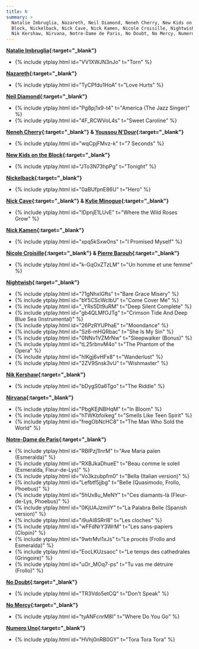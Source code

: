 ```yaml
---
title: N
summary: >
  Natalie Imbruglia, Nazareth, Neil Diamond, Neneh Cherry, New Kids on the
  Block, Nickelback, Nick Cave, Nick Kamen, Nicole Croisille, Nightwish,
  Nik Kershaw, Nirvana, Notre-Dame de Paris, No Doubt, No Mercy, Numero Uno
---
```

**[Natalie Imbruglia](https://en.wikipedia.org/wiki/Natalie_Imbruglia){:target="_blank"}**
- {% include ytplay.html id="VV1XWJN3nJo" t="Torn" %}

**[Nazareth](https://en.wikipedia.org/wiki/Nazareth_(band)){:target="_blank"}**
- {% include ytplay.html id="TyCPfdu1HoA" t="Love Hurts" %}

**[Neil Diamond](https://en.wikipedia.org/wiki/Neil_Diamond){:target="_blank"}**
- {% include ytplay.html id="Pg8pj1x9-t4" t="America (The Jazz Singer)" %}
- {% include ytplay.html id="4F_RCWVoL4s" t="Sweet Caroline" %}

**[Neneh Cherry](https://en.wikipedia.org/wiki/Neneh_Cherry){:target="_blank"} & [Youssou N'Dour](https://en.wikipedia.org/wiki/Youssou_N'Dour){:target="_blank"}**
- {% include ytplay.html id="wqCpjFMvz-k" t="7 Seconds" %}

**[New Kids on the Block](https://en.wikipedia.org/wiki/New_Kids_on_the_Block){:target="_blank"}**
- {% include ytplay.html id="JTo3N73hpPg" t="Tonight" %}

**[Nickelback](https://en.wikipedia.org/wiki/Nickelback){:target="_blank"}**
- {% include ytplay.html id="0aBUfpnE86U" t="Hero" %}

**[Nick Cave](https://en.wikipedia.org/wiki/Nick_Cave){:target="_blank"} & [Kylie Minogue](https://en.wikipedia.org/wiki/Kylie_Minogue){:target="_blank"}**
- {% include ytplay.html id="lDpnjE1LUvE" t="Where the Wild Roses Grow" %}

**[Nick Kamen](https://en.wikipedia.org/wiki/Nick_Kamen){:target="_blank"}**
- {% include ytplay.html id="xpq5kSxw0ns" t="I Promised Myself" %}

**[Nicole Croisille](https://en.wikipedia.org/wiki/Nicole_Croisille){:target="_blank"} & [Pierre Barouh](https://en.wikipedia.org/wiki/Pierre_Barouh){:target="_blank"}**
- {% include ytplay.html id="k-GqOxZTzLM" t="Un homme et une femme" %}

**[Nightwish](https://en.wikipedia.org/wiki/Nightwish){:target="_blank"}**
- {% include ytplay.html id="71gNhxIGfts" t="Bare Grace Misery" %}
- {% include ytplay.html id="bY5CScWclbU" t="Come Cover Me" %}
- {% include ytplay.html id="_YRs5Dt9uRM" t="Deep Silent Complete" %}
- {% include ytplay.html id="gb4QLMfOJTg" t="Crimson Tide And Deep Blue Sea (Instrumental)" %}
- {% include ytplay.html id="26PzRYUPhaE" t="Moondance" %}
- {% include ytplay.html id="Sz6-mHQRbac" t="She Is My Sin" %}
- {% include ytplay.html id="0NNv1VZMrNw" t="Sleepwalker (Bonus)" %}
- {% include ytplay.html id="tL25rbnvM4o" t="The Phantom of the Opera" %}
- {% include ytplay.html id="hIKgj6vHFx8" t="Wanderlust" %}
- {% include ytplay.html id="2ZV9Snsk3vU" t="Wishmaster" %}

**[Nik Kershaw](https://en.wikipedia.org/wiki/Nik_Kershaw){:target="_blank"}**
- {% include ytplay.html id="bDygS0a6Tgo" t="The Riddle" %}

**[Nirvana](https://en.wikipedia.org/wiki/Nirvana_(band)){:target="_blank"}**
- {% include ytplay.html id="PbgKEjNBHqM" t="In Bloom" %}
- {% include ytplay.html id="hTWKbfoikeg" t="Smells Like Teen Spirit" %}
- {% include ytplay.html id="fregObNcHC8" t="The Man Who Sold the World" %}

**[Notre-Dame de Paris](https://en.wikipedia.org/wiki/Notre-Dame_de_Paris_(musical)){:target="_blank"}**
- {% include ytplay.html id="RBlPzj1InrM" t="Ave Maria païen (Esmeralda)" %}
- {% include ytplay.html id="RXBJkaDhueE" t="Beau comme le soleil (Esmeralda, Fleur-de-Lys)" %}
- {% include ytplay.html id="Vo3kzubpfm0" t="Bella (Italian version)" %}
- {% include ytplay.html id="Lefbtf5jjbg" t="Belle (Quasimodo, Frollo, Phoebus)" %}
- {% include ytplay.html id="5hUx8u_MeNY" t="Ces diamants-là (Fleur-de-Lys, Phoebus)" %}
- {% include ytplay.html id="0KjUAJzmiIY" t="La Palabra Belle (Spanish version)" %}
- {% include ytplay.html id="i9uAI8SRrl8" t="Les cloches" %}
- {% include ytplay.html id="wFFdNrY3WrM" t="Les sans-papiers (Clopin)" %}
- {% include ytplay.html id="9wtrMvl1xJs" t="Le procès (Frollo and Esmeralda)" %}
- {% include ytplay.html id="EocLKUzsaoc" t="Le temps des cathedrales (Gringoire)" %}
- {% include ytplay.html id="uOr_MOq7-ps" t="Tu vas me détruire (Frollo)" %}

**[No Doubt](https://en.wikipedia.org/wiki/No_Doubt){:target="_blank"}**
- {% include ytplay.html id="TR3Vdo5etCQ" t="Don't Speak" %}

**[No Mercy](https://en.wikipedia.org/wiki/No_Mercy_(pop_band)){:target="_blank"}**
- {% include ytplay.html id="tyANFcnrM8I" t="Where Do You Go" %}

**[Numero Uno](https://www.discogs.com/artist/177875-Numero-Uno){:target="_blank"}**
- {% include ytplay.html id="HVhj0nRB0GY" t="Tora Tora Tora" %}
